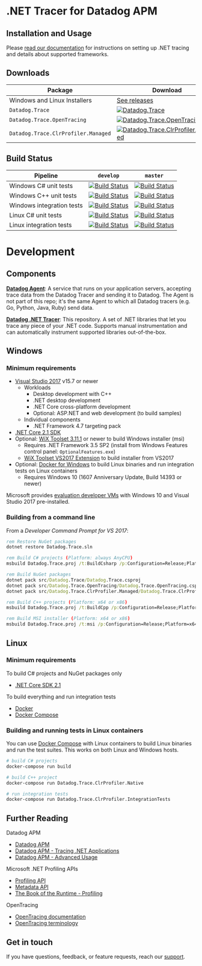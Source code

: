 # .NET Tracer for Datadog APM

## Installation and Usage

Please [read our documentation](https://docs.datadoghq.com/tracing/setup/dotnet) for instructions on setting up .NET tracing and details about supported frameworks.

## Downloads
Package|Download
-|-
Windows and Linux Installers|[See releases](https://github.com/DataDog/dd-trace-dotnet/releases)
`Datadog.Trace`|[![Datadog.Trace](https://img.shields.io/nuget/vpre/Datadog.Trace.svg)](https://www.nuget.org/packages/Datadog.Trace)
`Datadog.Trace.OpenTracing`|[![Datadog.Trace.OpenTracing](https://img.shields.io/nuget/vpre/Datadog.Trace.OpenTracing.svg)](https://www.nuget.org/packages/Datadog.Trace.OpenTracing)
`Datadog.Trace.ClrProfiler.Managed`|[![Datadog.Trace.ClrProfiler.Managed](https://img.shields.io/nuget/vpre/Datadog.Trace.ClrProfiler.Managed.svg)](https://www.nuget.org/packages/Datadog.Trace.ClrProfiler.Managed)

## Build Status

Pipeline                       | `develop`                                                                                                                                                                                                              | `master`
-------------------------------|------------------------------------------------------------------------------------------------------------------------------------------------------------------------------------------------------------------------|---------------------------------------------------------------------------------------------------------------------------------------------------------------------------------------------------------------------
Windows C# unit tests          | [![Build Status](https://dev.azure.com/datadog-apm/dd-trace-dotnet/_apis/build/status/Windows/windows-unit-tests-managed?branchName=develop)](https://dev.azure.com/datadog-apm/dd-trace-dotnet/_build?definitionId=1) |[![Build Status](https://dev.azure.com/datadog-apm/dd-trace-dotnet/_apis/build/status/Windows/windows-unit-tests-managed?branchName=master)](https://dev.azure.com/datadog-apm/dd-trace-dotnet/_build?definitionId=1)
Windows C++ unit tests         | [![Build Status](https://dev.azure.com/datadog-apm/dd-trace-dotnet/_apis/build/status/Windows/windows-unit-tests-native?branchName=develop)](https://dev.azure.com/datadog-apm/dd-trace-dotnet/_build?definitionId=11) |[![Build Status](https://dev.azure.com/datadog-apm/dd-trace-dotnet/_apis/build/status/Windows/windows-unit-tests-native?branchName=master)](https://dev.azure.com/datadog-apm/dd-trace-dotnet/_build?definitionId=11)
Windows integration tests      | [![Build Status](https://dev.azure.com/datadog-apm/dd-trace-dotnet/_apis/build/status/Windows/windows-integration-tests?branchName=develop)](https://dev.azure.com/datadog-apm/dd-trace-dotnet/_build?definitionId=5)  |[![Build Status](https://dev.azure.com/datadog-apm/dd-trace-dotnet/_apis/build/status/Windows/windows-integration-tests?branchName=master)](https://dev.azure.com/datadog-apm/dd-trace-dotnet/_build?definitionId=5)
Linux C# unit tests            | [![Build Status](https://dev.azure.com/datadog-apm/dd-trace-dotnet/_apis/build/status/Linux/linux-unit-tests-managed?branchName=develop)](https://dev.azure.com/datadog-apm/dd-trace-dotnet/_build?definitionId=2)     |[![Build Status](https://dev.azure.com/datadog-apm/dd-trace-dotnet/_apis/build/status/Linux/linux-unit-tests-managed?branchName=master)](https://dev.azure.com/datadog-apm/dd-trace-dotnet/_build?definitionId=2)
Linux integration tests        | [![Build Status](https://dev.azure.com/datadog-apm/dd-trace-dotnet/_apis/build/status/Linux/linux-integration-tests?branchName=develop)](https://dev.azure.com/datadog-apm/dd-trace-dotnet/_build?definitionId=13)     |[![Build Status](https://dev.azure.com/datadog-apm/dd-trace-dotnet/_apis/build/status/Linux/linux-integration-tests?branchName=master)](https://dev.azure.com/datadog-apm/dd-trace-dotnet/_build?definitionId=13)

# Development

## Components

**[Datadog Agent](https://github.com/DataDog/datadog-agent)**: A service that runs on your application servers, accepting trace data from the Datadog Tracer and sending it to Datadog. The Agent is not part of this repo; it's the same Agent to which all Datadog tracers (e.g. Go, Python, Java, Ruby) send data.

**[Datadog .NET Tracer](https://github.com/DataDog/dd-trace-dotnet)**: This repository. A set of .NET libraries that let you trace any piece of your .NET code. Supports manual instrumentation and can automatically instrument supported libraries out-of-the-box.

## Windows

### Minimum requirements

- [Visual Studio 2017](https://visualstudio.microsoft.com/downloads/) v15.7 or newer
  - Workloads
    - Desktop development with C++
    - .NET desktop development
    - .NET Core cross-platform development
    - Optional: ASP.NET and web development (to build samples)
  - Individual components
    - .NET Framework 4.7 targeting pack
- [.NET Core 2.1 SDK](https://dotnet.microsoft.com/download/dotnet-core/2.1)
- Optional: [WiX Toolset 3.11.1](http://wixtoolset.org/releases/) or newer to build Windows installer (msi)
  - Requires .NET Framework 3.5 SP2 (install from Windows Features control panel: `OptionalFeatures.exe`)
  - [WiX Toolset VS2017 Extension](https://marketplace.visualstudio.com/items?itemName=RobMensching.WixToolsetVisualStudio2017Extension) to build installer from VS2017
- Optional: [Docker for Windows](https://docs.docker.com/docker-for-windows/) to build Linux binaries and run integration tests on Linux containers
  - Requires Windows 10 (1607 Anniversary Update, Build 14393 or newer)

Microsoft provides [evaluation developer VMs]((https://developer.microsoft.com/en-us/windows/downloads/virtual-machines)) with Windows 10 and Visual Studio 2017 pre-installed.

### Building from a command line

From a _Developer Command Prompt for VS 2017_:

```cmd
rem Restore NuGet packages
dotnet restore Datadog.Trace.sln

rem Build C# projects (Platform: always AnyCPU)
msbuild Datadog.Trace.proj /t:BuildCsharp /p:Configuration=Release;Platform=AnyCPU

rem Build NuGet packages
dotnet pack src/Datadog.Trace/Datadog.Trace.csproj
dotnet pack src/Datadog.Trace.OpenTracing/Datadog.Trace.OpenTracing.csproj
dotnet pack src/Datadog.Trace.ClrProfiler.Managed/Datadog.Trace.ClrProfiler.Managed.csproj

rem Build C++ projects (Platform: x64 or x86)
msbuild Datadog.Trace.proj /t:BuildCpp /p:Configuration=Release;Platform=x64

rem Build MSI installer (Platform: x64 or x86)
msbuild Datadog.Trace.proj /t:msi /p:Configuration=Release;Platform=x64
```

## Linux

### Minimum requirements

To build C# projects and NuGet packages only
- [.NET Core SDK 2.1](https://dotnet.microsoft.com/download/dotnet-core/2.1)

To build everything and run integration tests
- [Docker](https://docs.docker.com/install/)
- [Docker Compose](https://docs.docker.com/compose/install/)

### Building and running tests in Linux containers

You can use [Docker Compose](https://docs.docker.com/compose/) with Linux containers to build Linux binaries and run the test suites. This works on both Linux and Windows hosts.

```bash
# build C# projects
docker-compose run build

# build C++ project
docker-compose run Datadog.Trace.ClrProfiler.Native

# run integration tests
docker-compose run Datadog.Trace.ClrProfiler.IntegrationTests
```

## Further Reading

Datadog APM
- [Datadog APM](https://docs.datadoghq.com/tracing/)
- [Datadog APM - Tracing .NET Applications](https://docs.datadoghq.com/tracing/setup/dotnet/)
- [Datadog APM - Advanced Usage](https://docs.datadoghq.com/tracing/advanced_usage/?tab=dotnet)

Microsoft .NET Profiling APIs
- [Profiling API](https://docs.microsoft.com/en-us/dotnet/framework/unmanaged-api/profiling/)
- [Metadata API](https://docs.microsoft.com/en-us/dotnet/framework/unmanaged-api/metadata/)
- [The Book of the Runtime - Profiling](https://github.com/dotnet/coreclr/blob/master/Documentation/botr/profiling.md)

OpenTracing
- [OpenTracing documentation](https://github.com/opentracing/opentracing-csharp)
- [OpenTracing terminology](https://github.com/opentracing/specification/blob/master/specification.md)

## Get in touch

If you have questions, feedback, or feature requests, reach our [support](https://docs.datadoghq.com/help).

